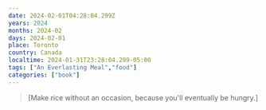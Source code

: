 ```yaml
---
date: 2024-02-01T04:28:04.299Z
years: 2024
months: 2024-02
days: 2024-02-01
place: Toronto
country: Canada
localtime: 2024-01-31T23:28:04.299-05:00
tags: ["An Everlasting Meal","food"]
categories: ["book"]
---
```

> [Make rice without an occasion, because you'll eventually be hungry.]
